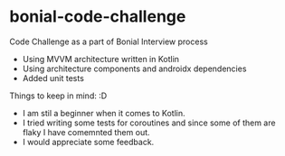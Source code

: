 # bonial-code-challenge
Code Challenge as a part of Bonial Interview process


* Using MVVM architecture written in Kotlin
* Using architecture components and androidx dependencies 
* Added unit tests 

Things to keep in mind: :D 
* I am stil a beginner when it comes to Kotlin.
* I tried writing some tests for coroutines and since some of them are flaky I have comemnted them out. 
* I would appreciate some feedback. 
